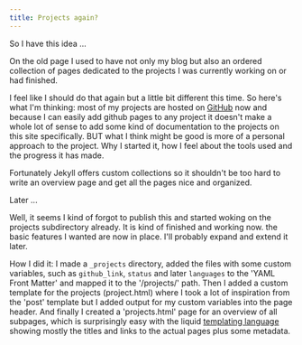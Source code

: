 ```yaml
---
title: Projects again?
---
```


So I have this idea ...

On the old page I used to have not only my blog but also an ordered collection of pages dedicated to the projects I was currently working on or had finished.

I feel like I should do that again but a little bit different this time. So here's what I'm thinking: most of my projects are hosted on [GitHub](//github.com) now and because I can easily add github pages to any project it doesn't make a whole lot of sense to add some kind of documentation to the projects on this site specifically.
BUT what I think might be good is more of a personal approach to the project. Why I started it, how I feel about the tools used and the progress it has made.

Fortunately Jekyll offers custom collections so it shouldn't be too hard to write an overview page and get all the pages nice and organized.


Later ...

Well, it seems I kind of forgot to publish this and started woking on the projects subdirectory already. It is kind of finished and working now. the basic features I wanted are now in place. I'll probably expand and extend it later.

How I did it:
I made a `_projects` directory, added the files with some custom variables, such as `github_link`, `status` and later `languages` to the 'YAML Front Matter' and mapped it to the '/projects/' path.
Then I added a custom template for the projects (project.html) where I took a lot of inspiration from the 'post' template but I added output for my custom variables into the page header.
And finally I created a 'projects.html' page for an overview of all subpages, which is surprisingly easy with the liquid [templating language](//github.com/Shopify/liquid) showing mostly the titles and links to the actual pages plus some metadata.
